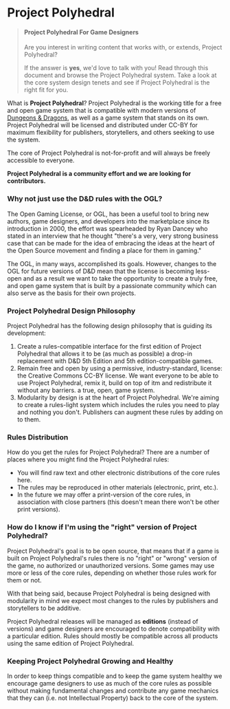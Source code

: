 Project Polyhedral
==================

> #### Project Polyhedral For Game Designers
> Are you interest in writing content that works with, or extends, Project
> Polyhedral?
>
> If the answer is **yes**, we'd love to talk with you! Read through this
> document and browse the Project Polyhedral system. Take a look at the core
> system design tenets and see if Project Polyhedral is the right fit for you.

What is **Project Polyhedral**? Project Polyhedral is the working title for a
free and open game system that is compatible with modern versions of
[Dungeons & Dragons][_wotc_dnd], as well as a game system that stands on its
own. Project Polyhedral will be licensed and distributed under CC-BY for maximum
flexibility for publishers, storytellers, and others seeking to use the system.

The core of Project Polyhedral is not-for-profit and will always be freely
accessible to everyone.

**Project Polyhedral is a community effort and we are looking for contributors.**

### Why not just use the D&D rules with the OGL?
The Open Gaming License, or OGL, has been a useful tool to bring new authors,
game designers, and developers into the marketplace since its introduction in
2000, the effort was spearheaded by Ryan Dancey who stated in an interview that
he thought "there's a very, very strong business case that can be made for the
idea of embracing the ideas at the heart of the Open Source movement and finding
a place for them in gaming."

The OGL, in many ways, accomplished its goals. However, changes to the OGL for
future versions of D&D mean that the license is becoming less-open and as a
result we want to take the opportunity to create a truly free, and open game
system that is built by a passionate community which can also serve as the basis
for their own projects.

### Project Polyhedral Design Philosophy

Project Polyhedral has the following design philosophy that is guiding its
development:

1. Create a rules-compatible interface for the first edition of Project
   Polyhedral that allows it to be (as much as possible) a drop-in replacement
   with D&D 5th Edition and 5th edition-compatible games.
2. Remain free and open by using a permissive, industry-standard, license: the
   Creative Commons CC-BY license. We want everyone to be able to use Project
   Polyhedral, remix it, build on top of itm and redistribute it without any
   barriers. a true, open, game system.
3. Modularity by design is at the heart of Project Polyhedral. We're aiming to
   create a rules-light system which includes the rules you need to play and
   nothing you don't. Publishers can augment these rules by adding on to them.

### Rules Distribution
How do you get the rules for Project Polyhedral? There are a number of places
where you might find the Project Polyhedral rules:

- You will find raw text and other electronic distributions of the core rules
  here.
- The rules may be reproduced in other materials (electronic, print, etc.).
- In the future we may offer a print-version of the core rules, in association
  with close partners (this doesn't mean there won't be other print versions).

### How do I know if I'm using the "right" version of Project Polyhedral?
Project Polyhedral's goal is to be open source, that means that if a game is
built on Project Polyhedral's rules there is no "right" or "wrong" version of
the game, no authorized or unauthorized versions. Some games may use more or
less of the core rules, depending on whether those rules work for them or not.

With that being said, because Project Polyhedral is being designed with
modularity in mind we expect most changes to the rules by publishers and
storytellers to be additive.

Project Polyhedral releases will be managed as **editions** (instead of
versions) and game designers are encouraged to denote compatibility with a
particular edition. Rules should mostly be compatible across all products using
the same edition of Project Polyhedral.

### Keeping Project Polyhedral Growing and Healthy
In order to keep things compatible and to keep the game system healthy we
encourage game designers to use as much of the core rules as possible without
making fundamental changes and contribute any game mechanics that they can (i.e.
not Intellectual Property) back to the core of the system.



[_wotc_dnd]: https://dnd.wizards.com/